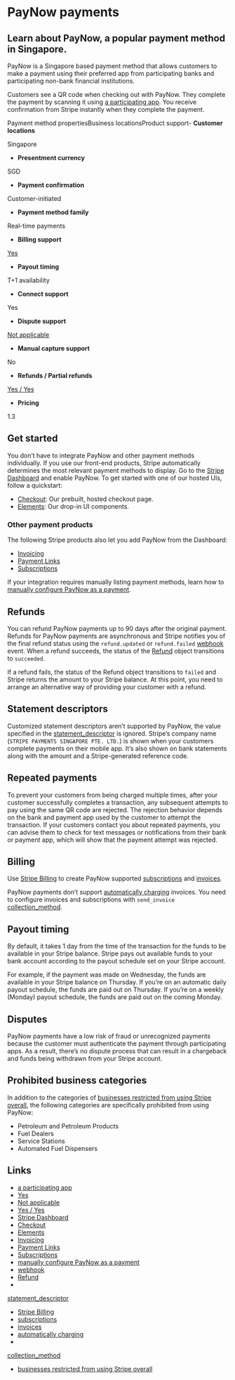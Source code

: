 # PayNow payments

## Learn about PayNow, a popular payment method in Singapore.

PayNow is a Singapore based payment method that allows customers to make a
payment using their preferred app from participating banks and participating
non-bank financial institutions.

Customers see a QR code when checking out with PayNow. They complete the payment
by scanning it using [a participating
app](https://www.abs.org.sg/consumer-banking/pay-now). You receive confirmation
from Stripe instantly when they complete the payment.

Payment method propertiesBusiness locationsProduct support- **Customer
locations**

Singapore
- **Presentment currency**

SGD
- **Payment confirmation**

Customer-initiated
- **Payment method family**

Real-time payments
- **Billing support**

[Yes](https://docs.stripe.com/payments/paynow#billing)
- **Payout timing**

T+1 availability
- **Connect support**

Yes
- **Dispute support**

[Not applicable](https://docs.stripe.com/payments/paynow#disputed-payments)
- **Manual capture support**

No
- **Refunds / Partial refunds**

[Yes / Yes](https://docs.stripe.com/payments/paynow#refunds)
- **Pricing**

1.3

## Get started

You don’t have to integrate PayNow and other payment methods individually. If
you use our front-end products, Stripe automatically determines the most
relevant payment methods to display. Go to the [Stripe
Dashboard](https://dashboard.stripe.com/settings/payment_methods) and enable
PayNow. To get started with one of our hosted UIs, follow a quickstart:

- [Checkout](https://docs.stripe.com/checkout/quickstart): Our prebuilt, hosted
checkout page.
- [Elements](https://docs.stripe.com/payments/quickstart): Our drop-in UI
components.

### Other payment products

The following Stripe products also let you add PayNow from the Dashboard:

- [Invoicing](https://docs.stripe.com/invoicing/no-code-guide)
- [Payment Links](https://docs.stripe.com/payment-links)
- [Subscriptions](https://docs.stripe.com/billing/subscriptions/overview)

If your integration requires manually listing payment methods, learn how to
[manually configure PayNow as a
payment](https://docs.stripe.com/payments/paynow/accept-a-payment).

## Refunds

You can refund PayNow payments up to 90 days after the original payment. Refunds
for PayNow payments are asynchronous and Stripe notifies you of the final refund
status using the `refund.updated` or `refund.failed`
[webhook](https://docs.stripe.com/webhooks) event. When a refund succeeds, the
status of the [Refund](https://docs.stripe.com/api/refunds/object) object
transitions to `succeeded`.

If a refund fails, the status of the Refund object transitions to `failed` and
Stripe returns the amount to your Stripe balance. At this point, you need to
arrange an alternative way of providing your customer with a refund.

## Statement descriptors

Customized statement descriptors aren’t supported by PayNow, the value specified
in the
[statement_descriptor](https://docs.stripe.com/api/payment_intents/create#create_payment_intent-statement_descriptor)
is ignored. Stripe’s company name (`STRIPE PAYMENTS SINGAPORE PTE. LTD.`) is
shown when your customers complete payments on their mobile app. It’s also shown
on bank statements along with the amount and a Stripe-generated reference code.

## Repeated payments

To prevent your customers from being charged multiple times, after your customer
successfully completes a transaction, any subsequent attempts to pay using the
same QR code are rejected. The rejection behavior depends on the bank and
payment app used by the customer to attempt the transaction. If your customers
contact you about repeated payments, you can advise them to check for text
messages or notifications from their bank or payment app, which will show that
the payment attempt was rejected.

## Billing

Use [Stripe Billing](https://stripe.com/billing) to create PayNow supported
[subscriptions](https://docs.stripe.com/billing/subscriptions/creating) and
[invoices](https://docs.stripe.com/api/invoices).

PayNow payments don’t support [automatically
charging](https://docs.stripe.com/invoicing/automatic-charging) invoices. You
need to configure invoices and subscriptions with `send_invoice`
[collection_method](https://docs.stripe.com/api/invoices/object#invoice_object-collection_method).

## Payout timing

By default, it takes 1 day from the time of the transaction for the funds to be
available in your Stripe balance. Stripe pays out available funds to your bank
account according to the payout schedule set on your Stripe account.

For example, if the payment was made on Wednesday, the funds are available in
your Stripe balance on Thursday. If you’re on an automatic daily payout
schedule, the funds are paid out on Thursday. If you’re on a weekly (Monday)
payout schedule, the funds are paid out on the coming Monday.

## Disputes

PayNow payments have a low risk of fraud or unrecognized payments because the
customer must authenticate the payment through participating apps. As a result,
there’s no dispute process that can result in a chargeback and funds being
withdrawn from your Stripe account.

## Prohibited business categories

In addition to the categories of [businesses restricted from using Stripe
overall](https://stripe.com/restricted-businesses), the following categories are
specifically prohibited from using PayNow:

- Petroleum and Petroleum Products
- Fuel Dealers
- Service Stations
- Automated Fuel Dispensers

## Links

- [a participating app](https://www.abs.org.sg/consumer-banking/pay-now)
- [Yes](https://docs.stripe.com/payments/paynow#billing)
- [Not applicable](https://docs.stripe.com/payments/paynow#disputed-payments)
- [Yes / Yes](https://docs.stripe.com/payments/paynow#refunds)
- [Stripe Dashboard](https://dashboard.stripe.com/settings/payment_methods)
- [Checkout](https://docs.stripe.com/checkout/quickstart)
- [Elements](https://docs.stripe.com/payments/quickstart)
- [Invoicing](https://docs.stripe.com/invoicing/no-code-guide)
- [Payment Links](https://docs.stripe.com/payment-links)
- [Subscriptions](https://docs.stripe.com/billing/subscriptions/overview)
- [manually configure PayNow as a
payment](https://docs.stripe.com/payments/paynow/accept-a-payment)
- [webhook](https://docs.stripe.com/webhooks)
- [Refund](https://docs.stripe.com/api/refunds/object)
-
[statement_descriptor](https://docs.stripe.com/api/payment_intents/create#create_payment_intent-statement_descriptor)
- [Stripe Billing](https://stripe.com/billing)
- [subscriptions](https://docs.stripe.com/billing/subscriptions/creating)
- [invoices](https://docs.stripe.com/api/invoices)
- [automatically charging](https://docs.stripe.com/invoicing/automatic-charging)
-
[collection_method](https://docs.stripe.com/api/invoices/object#invoice_object-collection_method)
- [businesses restricted from using Stripe
overall](https://stripe.com/restricted-businesses)